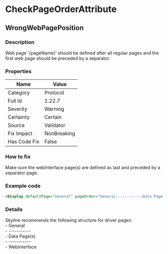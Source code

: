 ﻿---  
uid: Validator_1_22_7  
---

# CheckPageOrderAttribute

## WrongWebPagePosition

### Description

Web page '{pageName}' should be defined after all regular pages and the first web page should be preceded by a separator.

### Properties

| Name         | Value       |
| ------------ | ----------- |
| Category     | Protocol    |
| Full Id      | 1.22.7      |
| Severity     | Warning     |
| Certainty    | Certain     |
| Source       | Validator   |
| Fix Impact   | NonBreaking |
| Has Code Fix | False       |

### How to fix

Make sure the webInterface page(s) are defined as last and preceded by a separator page.

### Example code

```xml
<Display defaultPage="General" pageOrder="General;----------;Data Page 1;Data Page 2;----------;WebInterface#http://[Polling Ip]/" />
```

### Details

Skyline recommends the following structure for driver pages:  
\- General  
\- \-\-\-\-\-\-\-\-\-\-\-  
\- Data Page(s)  
\- \-\-\-\-\-\-\-\-\-\-\-  
\- WebInterface
